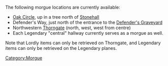 The following morgue locations are currently available:

-   [Oak Circle](:Category:Oak_Circle.md "wikilink"), up in a tree north
    of [Stonehall](:Category:Stonehall.md "wikilink")
-   Defender's Way, just north of the entrance to the [Defender's
    Graveyard](:Category:Defender's_Graveyard.md "wikilink")
-   Northwestern [Thorngate](:Category:Thorngate.md "wikilink") (north,
    west, west from centre)
-   Each Legendary "central" hallway currently serves as a morgue as
    well.

Note that Lordly items can only be retrieved on Thorngate, and Legendary
items can only be retrieved on the Legendary planes.

[Category:Morgue](Category:Morgue "wikilink")
